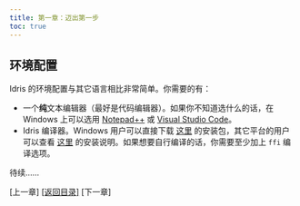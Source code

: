 ```yaml
---
title: 第一章：迈出第一步
toc: true
---
```


## 环境配置

Idris 的环境配置与其它语言相比非常简单。你需要的有：

- 一个**纯**文本编辑器（最好是代码编辑器）。如果你不知道选什么的话，在 Windows 上可以选用 [Notepad++]() 或 [Visual Studio Code]()。
- Idris 编译器。Windows 用户可以直接下载 [这里](https://github.com/idris-lang/Idris-dev/wiki/Windows-Binaries) 的安装包，其它平台的用户可以查看 [这里](https://github.com/idris-lang/Idris-dev/wiki/Installation-Instructions) 的安装说明。如果想要自行编译的话，你需要至少加上 `ffi` 编译选项。

待续……

\[上一章\] [\[返回目录\]](/posts/a-idris-tutorial-from-zero/) \[下一章\]
